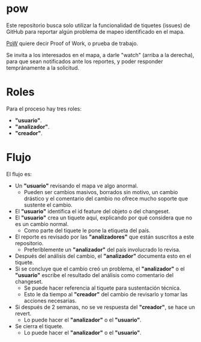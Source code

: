 # pow

Este repositorio busca solo utilizar la funcionalidad de tiquetes (issues) de GitHub para reportar algún problema de mapeo identificado en el mapa.

[PoW](https://en.wikipedia.org/wiki/Proof_of_work) quiere decir Proof of Work, o prueba de trabajo.

Se invita a los interesados en el mapa, a darle "watch" (arriba a la derecha), para que sean notificados ante los reportes, y poder responder tempránamente a la solicitud.

# Roles

Para el proceso hay tres roles:

* **"usuario"**.
* **"analizador"**.
* **"creador"**.

# Flujo

El flujo es:

* Un **"usuario"** revisando el mapa ve algo anormal.
  * Pueden ser cambios masivos, borrados sin motivo, un cambio drástico y el comentario del cambio no ofrece mucho soporte que sustente el cambio.
* El **"usuario"** identifica el id feature del objeto o del changeset.
* El **"usuario"** crea un tiquete aquí, explicando por qué considera que no es un cambio normal.
  * Como parte del tiquete le pone la etiqueta del país.
* El reporte es revisado por las **"analizadores"** que están suscritos a este repositorio.
  * Preferíblemente un **"analizador"** del país involucrado lo revisa.
* Después del análisis del cambio, el **"analizador"** documenta esto en el tiquete.
* Si se concluye que el cambio creó un problema, el **"analizador"** o el **"usuario"** escribe el resultado del análisis como comentario del changeset.
  * Se puede hacer referencia al tiquete para sustentación técnica.
  * Esto le da tiempo al **"creador"** del cambio de revisarlo y tomar las acciones necesarias.
* Si después de 2 semanas, no se ve respuesta del **"creador"**, se hace un revert.
  * Lo puede hacer el **"analizador"** o el **"usuario"**.
* Se cierra el tiquete.
  * Lo puede hacer el **"analizador"** o el **"usuario"**.
